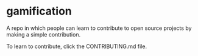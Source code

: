 # gamification
A repo in which people can learn to contribute to open source projects by making a simple contribution.

To learn to contribute, click the CONTRIBUTING.md file.